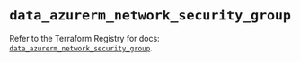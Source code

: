 # `data_azurerm_network_security_group`

Refer to the Terraform Registry for docs: [`data_azurerm_network_security_group`](https://registry.terraform.io/providers/hashicorp/azurerm/3.103.0/docs/data-sources/network_security_group).
